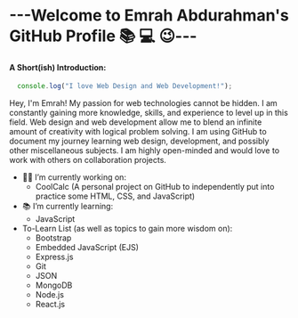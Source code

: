 # ---Welcome to Emrah Abdurahman's GitHub Profile :books: :computer: :wink:---

#### A Short(ish) Introduction:
``` js
  console.log("I love Web Design and Web Development!");
```
Hey, I'm Emrah! My passion for web technologies cannot be hidden. I am constantly gaining more knowledge, skills, 
and experience to level up in this field. Web design and web development allow me to blend an infinite amount of 
creativity with logical problem solving. I am using GitHub to document my journey learning web design, development, 
and possibly other miscellaneous subjects. I am highly open-minded and would love to work with others on collaboration 
projects.

+ 👨‍🔬 I’m currently working on:
  - CoolCalc (A personal project on GitHub to independently put into practice some HTML, CSS, and JavaScript)
+ 📚 I’m currently learning:
  - JavaScript
+ To-Learn List (as well as topics to gain more wisdom on):
  - Bootstrap
  - Embedded JavaScript (EJS)
  - Express.js
  - Git
  - JSON
  - MongoDB
  - Node.js
  - React.js
